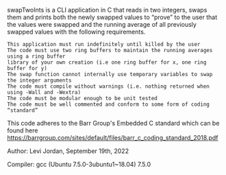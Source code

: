 swapTwoInts is a CLI application in C that reads in two integers, swaps them and prints both the newly swapped values to “prove” to the user that the values were swapped and the running average of all previously swapped values with the following requirements.

    This application must run indefinitely until killed by the user
    The code must use two ring buffers to maintain the running averages using a ring buffer
	library of your own creation (i.e one ring buffer for x, one ring buffer for y)
    The swap function cannot internally use temporary variables to swap the integer arguments
    The code must compile without warnings (i.e. nothing returned when using -Wall and -Wextra)
    The code must be modular enough to be unit tested
    The code must be well commented and conform to some form of coding “standard” 

 This code adheres to the Barr Group's Embedded C standard which can be found here
https://barrgroup.com/sites/default/files/barr_c_coding_standard_2018.pdf

Author: Levi Jordan, September 19th, 2022

Compiler: gcc (Ubuntu 7.5.0-3ubuntu1~18.04) 7.5.0

